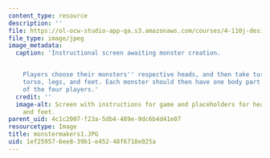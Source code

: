 ```yaml
---
content_type: resource
description: ''
file: https://ol-ocw-studio-app-qa.s3.amazonaws.com/courses/4-110j-design-across-scales-disciplines-and-problem-contexts-spring-2013/1ef259576ee839b1e45248f6718e025a_monstermakers1.JPG
file_type: image/jpeg
image_metadata:
  caption: 'Instructional screen awaiting monster creation.


    Players choose their monsters'' respective heads, and then take turns choosing
    torso, legs, and feet. Each monster should then have one body part chosen by each
    of the four players.'
  credit: ''
  image-alt: Screen with instructions for game and placeholders for head, torso, legs,
    and feet.
parent_uid: 4c1c2007-f23a-5db4-489e-9dc6b4d41e07
resourcetype: Image
title: monstermakers1.JPG
uid: 1ef25957-6ee8-39b1-e452-48f6718e025a
---
```

